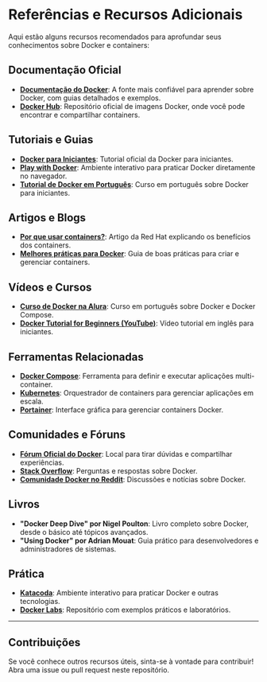 # Referências e Recursos Adicionais

Aqui estão alguns recursos recomendados para aprofundar seus conhecimentos sobre Docker e containers:

## Documentação Oficial
- **[Documentação do Docker](https://docs.docker.com/)**: A fonte mais confiável para aprender sobre Docker, com guias detalhados e exemplos.
- **[Docker Hub](https://hub.docker.com/)**: Repositório oficial de imagens Docker, onde você pode encontrar e compartilhar containers.

## Tutoriais e Guias
- **[Docker para Iniciantes](https://www.docker.com/101-tutorial)**: Tutorial oficial da Docker para iniciantes.
- **[Play with Docker](https://labs.play-with-docker.com/)**: Ambiente interativo para praticar Docker diretamente no navegador.
- **[Tutorial de Docker em Português](https://www.udemy.com/course/docker-para-iniciantes/)**: Curso em português sobre Docker para iniciantes.

## Artigos e Blogs
- **[Por que usar containers?](https://www.redhat.com/pt-br/topics/containers)**: Artigo da Red Hat explicando os benefícios dos containers.
- **[Melhores práticas para Docker](https://docs.docker.com/develop/dev-best-practices/)**: Guia de boas práticas para criar e gerenciar containers.

## Vídeos e Cursos
- **[Curso de Docker na Alura](https://www.alura.com.br/curso-online-docker-e-docker-compose)**: Curso em português sobre Docker e Docker Compose.
- **[Docker Tutorial for Beginners (YouTube)](https://www.youtube.com/watch?v=3c-iBn73dDE)**: Vídeo tutorial em inglês para iniciantes.

## Ferramentas Relacionadas
- **[Docker Compose](https://docs.docker.com/compose/)**: Ferramenta para definir e executar aplicações multi-container.
- **[Kubernetes](https://kubernetes.io/)**: Orquestrador de containers para gerenciar aplicações em escala.
- **[Portainer](https://www.portainer.io/)**: Interface gráfica para gerenciar containers Docker.

## Comunidades e Fóruns
- **[Fórum Oficial do Docker](https://forums.docker.com/)**: Local para tirar dúvidas e compartilhar experiências.
- **[Stack Overflow](https://stackoverflow.com/questions/tagged/docker)**: Perguntas e respostas sobre Docker.
- **[Comunidade Docker no Reddit](https://www.reddit.com/r/docker/)**: Discussões e notícias sobre Docker.

## Livros
- **"Docker Deep Dive" por Nigel Poulton**: Livro completo sobre Docker, desde o básico até tópicos avançados.
- **"Using Docker" por Adrian Mouat**: Guia prático para desenvolvedores e administradores de sistemas.

## Prática
- **[Katacoda](https://www.katacoda.com/)**: Ambiente interativo para praticar Docker e outras tecnologias.
- **[Docker Labs](https://github.com/docker/labs)**: Repositório com exemplos práticos e laboratórios.

---

## Contribuições
Se você conhece outros recursos úteis, sinta-se à vontade para contribuir! Abra uma issue ou pull request neste repositório.